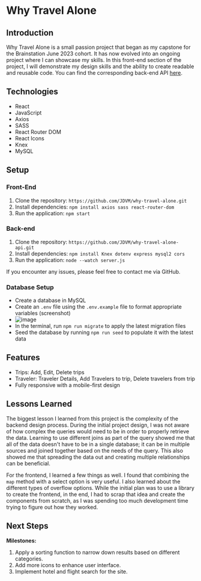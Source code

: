 # Why Travel Alone

## Introduction

Why Travel Alone is a small passion project that began as my capstone for the Brainstation June 2023 cohort. It has now evolved into an ongoing project where I can showcase my skills. In this front-end section of the project, I will demonstrate my design skills and the ability to create readable and reusable code. You can find the corresponding back-end API [here](https://github.com/JDVM/why-travel-alone-api.git).

## Technologies

- React
- JavaScript
- Axios
- SASS
- React Router DOM
- React Icons
- Knex
- MySQL

## Setup

### Front-End

1. Clone the repository: `https://github.com/JDVM/why-travel-alone.git`
2. Install dependencies: `npm install axios sass react-router-dom`
3. Run the application: `npm start`

### Back-end

1. Clone the repository: `https://github.com/JDVM/why-travel-alone-api.git`
2. Install dependencies: `npm install Knex dotenv express mysql2 cors`
3. Run the application: `node --watch server.js`

If you encounter any issues, please feel free to contact me via GitHub.

### Database Setup

- Create a database in MySQL
- Create an `.env` file using the `.env.example` file to format appropriate variables (screenshot)
- ![image](https://github.com/JDVM/why-travel-alone/assets/40014232/98f0ca2a-d367-4409-8025-fd1179156f65)
- In the terminal, run `npm run migrate` to apply the latest migration files
- Seed the database by running `npm run seed` to populate it with the latest data

## Features

- Trips: Add, Edit, Delete trips
- Traveler: Traveler Details, Add Travelers to trip, Delete travelers from trip
- Fully responsive with a mobile-first design

## Lessons Learned

The biggest lesson I learned from this project is the complexity of the backend design process. During the initial project design, I was not aware of how complex the queries would need to be in order to properly retrieve the data. Learning to use different joins as part of the query showed me that all of the data doesn't have to be in a single database; it can be in multiple sources and joined together based on the needs of the query. This also showed me that spreading the data out and creating multiple relationships can be beneficial.

For the frontend, I learned a few things as well. I found that combining the `map` method with a select option is very useful. I also learned about the different types of overflow options. While the initial plan was to use a library to create the frontend, in the end, I had to scrap that idea and create the components from scratch, as I was spending too much development time trying to figure out how they worked.

## Next Steps

**Milestones:**
1. Apply a sorting function to narrow down results based on different categories.
2. Add more icons to enhance user interface.
3. Implement hotel and flight search for the site.

